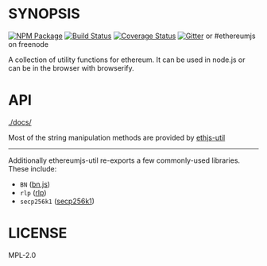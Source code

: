 # SYNOPSIS

[![NPM Package](https://img.shields.io/npm/v/ethereumjs-util.svg?style=flat-square)](https://www.npmjs.org/package/ethereumjs-util)
[![Build Status](https://img.shields.io/travis/ethereumjs/ethereumjs-util.svg?branch=master&style=flat-square)](https://travis-ci.org/ethereumjs/ethereumjs-util)
[![Coverage Status](https://img.shields.io/coveralls/ethereumjs/ethereumjs-util.svg?style=flat-square)](https://coveralls.io/r/ethereumjs/ethereumjs-util)
[![Gitter](https://img.shields.io/gitter/room/ethereum/ethereumjs-lib.svg?style=flat-square)](https://gitter.im/ethereum/ethereumjs-lib) or #ethereumjs on freenode

A collection of utility functions for ethereum. It can be used in node.js or can be in the browser with browserify.

# API

[./docs/](./docs/README.md)

Most of the string manipulation methods are provided by [ethjs-util](https://github.com/ethjs/ethjs-util)

---

Additionally ethereumjs-util re-exports a few commonly-used libraries. These include:

- `BN` ([bn.js](https://github.com/indutny/bn.js))
- `rlp` ([rlp](https://github.com/ethereumjs/rlp))
- `secp256k1` ([secp256k1](https://github.com/cryptocoinjs/secp256k1-node/))

# LICENSE

MPL-2.0
